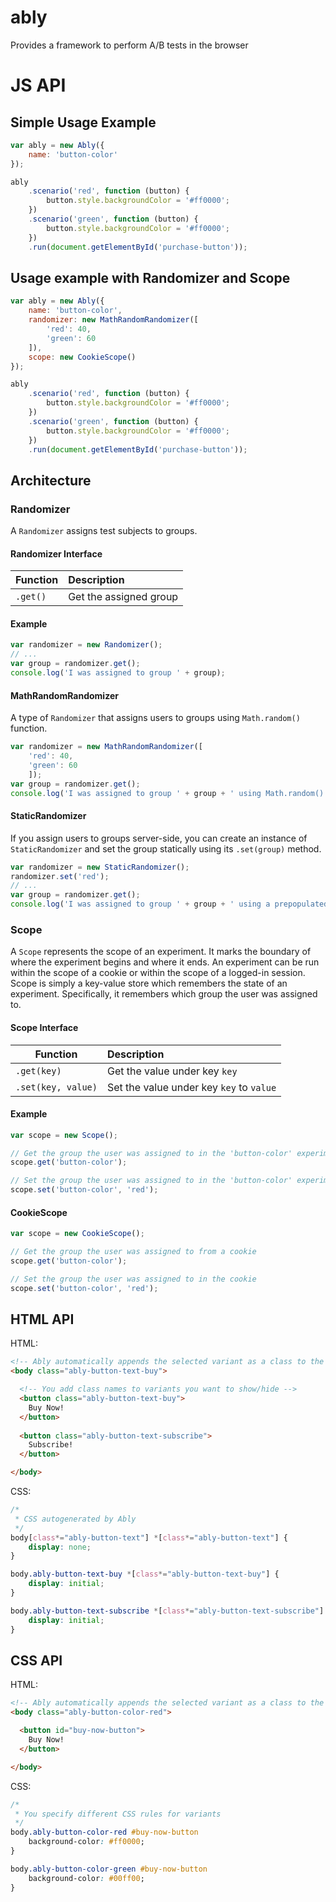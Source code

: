 # ably
Provides a framework to perform A/B tests in the browser

# JS API

## Simple Usage Example

```js
var ably = new Ably({
    name: 'button-color'
});

ably
    .scenario('red', function (button) {
        button.style.backgroundColor = '#ff0000';
    })
    .scenario('green', function (button) {
        button.style.backgroundColor = '#ff0000';
    })
    .run(document.getElementById('purchase-button'));
```

## Usage example with Randomizer and Scope ##

```js
var ably = new Ably({
    name: 'button-color',
    randomizer: new MathRandomRandomizer([
        'red': 40, 
        'green': 60
    ]),
    scope: new CookieScope()
});

ably
    .scenario('red', function (button) {
        button.style.backgroundColor = '#ff0000';
    })
    .scenario('green', function (button) {
        button.style.backgroundColor = '#ff0000';
    })
    .run(document.getElementById('purchase-button'));
```

## Architecture

### Randomizer ###

A `Randomizer` assigns test subjects to groups.

#### Randomizer Interface ####

| Function | Description                                         |
| -------- | :-------------------------------------------------- |
| `.get()` | Get the assigned group |

#### Example ####

```js
var randomizer = new Randomizer();
// ...
var group = randomizer.get();
console.log('I was assigned to group ' + group);
```

#### MathRandomRandomizer ####

A type of `Randomizer` that assigns users to groups using `Math.random()` function.

```js
var randomizer = new MathRandomRandomizer([
    'red': 40, 
    'green': 60
    ]);
var group = randomizer.get();
console.log('I was assigned to group ' + group + ' using Math.random()');
```

#### StaticRandomizer ####

If you assign users to groups server-side, you can create an instance of `StaticRandomizer` and set the group statically using its `.set(group)` method.

```js
var randomizer = new StaticRandomizer();
randomizer.set('red');
// ...
var group = randomizer.get();
console.log('I was assigned to group ' + group + ' using a prepopulated randomizer');
```

### Scope ###

A `Scope` represents the scope of an experiment. It marks the boundary of where the experiment begins and where it ends. An experiment can be run within the scope of a cookie or within the scope of a logged-in session. Scope is simply a key-value store which remembers the state of an experiment. Specifically, it remembers which group the user was assigned to.

#### Scope Interface ####

| Function           | Description                              |
| ------------------ | :--------------------------------------- |
| `.get(key)`        | Get the value under key `key`            |
| `.set(key, value)` | Set the value under key `key` to `value` |

#### Example ####

```js
var scope = new Scope();

// Get the group the user was assigned to in the 'button-color' experiment
scope.get('button-color');

// Set the group the user was assigned to in the 'button-color' experiment to 'red'
scope.set('button-color', 'red');
```

#### CookieScope ####

```js
var scope = new CookieScope();

// Get the group the user was assigned to from a cookie
scope.get('button-color');

// Set the group the user was assigned to in the cookie
scope.set('button-color', 'red');
```

## HTML API

HTML:

```html
<!-- Ably automatically appends the selected variant as a class to the body element -->
<body class="ably-button-text-buy">

  <!-- You add class names to variants you want to show/hide -->
  <button class="ably-button-text-buy">
    Buy Now!
  </button>
  
  <button class="ably-button-text-subscribe">
    Subscribe!
  </button>

</body>
```

CSS:

```css
/*
 * CSS autogenerated by Ably
 */
body[class*="ably-button-text"] *[class*="ably-button-text"] {
    display: none;
}

body.ably-button-text-buy *[class*="ably-button-text-buy"] {
    display: initial;
}

body.ably-button-text-subscribe *[class*="ably-button-text-subscribe"] {
    display: initial;
}
```

## CSS API

HTML:

```html
<!-- Ably automatically appends the selected variant as a class to the body element -->
<body class="ably-button-color-red">

  <button id="buy-now-button">
    Buy Now!
  </button>

</body>
```

CSS:

```css
/*
 * You specify different CSS rules for variants
 */
body.ably-button-color-red #buy-now-button
    background-color: #ff0000;
}

body.ably-button-color-green #buy-now-button
    background-color: #00ff00;
}
```
